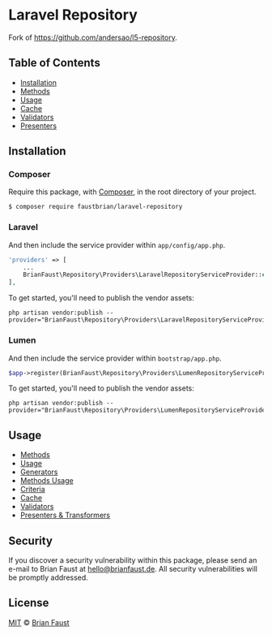 # Laravel Repository

Fork of https://github.com/andersao/l5-repository.

## Table of Contents

- <a href="#installation">Installation</a>
- <a href="#methods">Methods</a>
- <a href="#usage">Usage</a>
- <a href="#cache">Cache</a>
- <a href="#validators">Validators</a>
- <a href="#presenters">Presenters</a>

## Installation

### Composer

Require this package, with [Composer](https://getcomposer.org/), in the root directory of your project.

```terminal
$ composer require faustbrian/laravel-repository
```

### Laravel

And then include the service provider within `app/config/app.php`.

```php
'providers' => [
    ...
    BrianFaust\Repository\Providers\LaravelRepositoryServiceProvider::class,
],
```

To get started, you'll need to publish the vendor assets:

```shell
php artisan vendor:publish --provider="BrianFaust\Repository\Providers\LaravelRepositoryServiceProvider"
```

### Lumen

And then include the service provider within `bootstrap/app.php`.

```php
$app->register(BrianFaust\Repository\Providers\LumenRepositoryServiceProvider::class);
```

To get started, you'll need to publish the vendor assets:

```shell
php artisan vendor:publish --provider="BrianFaust\Repository\Providers\LumenRepositoryServiceProvider"
```

## Usage

- [Methods](docs/methods.md)
- [Usage](docs/usage.md)
- [Generators](docs/generators.md)
- [Methods Usage](docs/methods-usage.md)
- [Criteria](docs/criteria.md)
- [Cache](docs/cache.md)
- [Validators](docs/validators.md)
- [Presenters & Transformers](docs/presenters-transformers.md)

## Security

If you discover a security vulnerability within this package, please send an e-mail to Brian Faust at hello@brianfaust.de. All security vulnerabilities will be promptly addressed.

## License

[MIT](LICENSE) © [Brian Faust](https://brianfaust.de)
